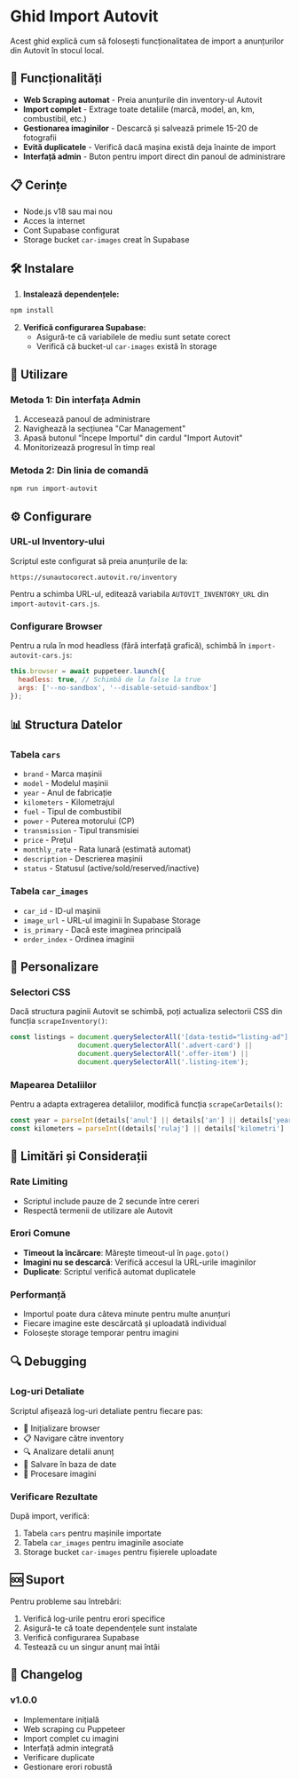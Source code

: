 # Ghid Import Autovit

Acest ghid explică cum să folosești funcționalitatea de import a anunțurilor din Autovit în stocul local.

## 🚀 Funcționalități

- **Web Scraping automat** - Preia anunțurile din inventory-ul Autovit
- **Import complet** - Extrage toate detaliile (marcă, model, an, km, combustibil, etc.)
- **Gestionarea imaginilor** - Descarcă și salvează primele 15-20 de fotografii
- **Evită duplicatele** - Verifică dacă mașina există deja înainte de import
- **Interfață admin** - Buton pentru import direct din panoul de administrare

## 📋 Cerințe

- Node.js v18 sau mai nou
- Acces la internet
- Cont Supabase configurat
- Storage bucket `car-images` creat în Supabase

## 🛠️ Instalare

1. **Instalează dependențele:**
```bash
npm install
```

2. **Verifică configurarea Supabase:**
   - Asigură-te că variabilele de mediu sunt setate corect
   - Verifică că bucket-ul `car-images` există în storage

## 🎯 Utilizare

### Metoda 1: Din interfața Admin

1. Accesează panoul de administrare
2. Navighează la secțiunea "Car Management"
3. Apasă butonul "Începe Importul" din cardul "Import Autovit"
4. Monitorizează progresul în timp real

### Metoda 2: Din linia de comandă

```bash
npm run import-autovit
```

## ⚙️ Configurare

### URL-ul Inventory-ului

Scriptul este configurat să preia anunțurile de la:
```
https://sunautocorect.autovit.ro/inventory
```

Pentru a schimba URL-ul, editează variabila `AUTOVIT_INVENTORY_URL` din `import-autovit-cars.js`.

### Configurare Browser

Pentru a rula în mod headless (fără interfață grafică), schimbă în `import-autovit-cars.js`:

```javascript
this.browser = await puppeteer.launch({
  headless: true, // Schimbă de la false la true
  args: ['--no-sandbox', '--disable-setuid-sandbox']
});
```

## 📊 Structura Datelor

### Tabela `cars`
- `brand` - Marca mașinii
- `model` - Modelul mașinii
- `year` - Anul de fabricație
- `kilometers` - Kilometrajul
- `fuel` - Tipul de combustibil
- `power` - Puterea motorului (CP)
- `transmission` - Tipul transmisiei
- `price` - Prețul
- `monthly_rate` - Rata lunară (estimată automat)
- `description` - Descrierea mașinii
- `status` - Statusul (active/sold/reserved/inactive)

### Tabela `car_images`
- `car_id` - ID-ul mașinii
- `image_url` - URL-ul imaginii în Supabase Storage
- `is_primary` - Dacă este imaginea principală
- `order_index` - Ordinea imaginii

## 🔧 Personalizare

### Selectori CSS

Dacă structura paginii Autovit se schimbă, poți actualiza selectorii CSS din funcția `scrapeInventory()`:

```javascript
const listings = document.querySelectorAll('[data-testid="listing-ad"]') || 
                 document.querySelectorAll('.advert-card') ||
                 document.querySelectorAll('.offer-item') ||
                 document.querySelectorAll('.listing-item');
```

### Mapearea Detaliilor

Pentru a adapta extragerea detaliilor, modifică funcția `scrapeCarDetails()`:

```javascript
const year = parseInt(details['anul'] || details['an'] || details['year'] || '2020');
const kilometers = parseInt((details['rulaj'] || details['kilometri'] || '0').replace(/[^\d]/g, '')) || 0;
```

## 🚨 Limitări și Considerații

### Rate Limiting
- Scriptul include pauze de 2 secunde între cereri
- Respectă termenii de utilizare ale Autovit

### Erori Comune
- **Timeout la încărcare**: Mărește timeout-ul în `page.goto()`
- **Imagini nu se descarcă**: Verifică accesul la URL-urile imaginilor
- **Duplicate**: Scriptul verifică automat duplicatele

### Performanță
- Importul poate dura câteva minute pentru multe anunțuri
- Fiecare imagine este descărcată și uploadată individual
- Folosește storage temporar pentru imagini

## 🔍 Debugging

### Log-uri Detaliate
Scriptul afișează log-uri detaliate pentru fiecare pas:
- 🚀 Inițializare browser
- 📋 Navigare către inventory
- 🔍 Analizare detalii anunț
- 💾 Salvare în baza de date
- 📸 Procesare imagini

### Verificare Rezultate
După import, verifică:
1. Tabela `cars` pentru mașinile importate
2. Tabela `car_images` pentru imaginile asociate
3. Storage bucket `car-images` pentru fișierele uploadate

## 🆘 Suport

Pentru probleme sau întrebări:
1. Verifică log-urile pentru erori specifice
2. Asigură-te că toate dependențele sunt instalate
3. Verifică configurarea Supabase
4. Testează cu un singur anunț mai întâi

## 📝 Changelog

### v1.0.0
- Implementare inițială
- Web scraping cu Puppeteer
- Import complet cu imagini
- Interfață admin integrată
- Verificare duplicate
- Gestionare erori robustă
